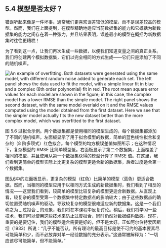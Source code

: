 ## 5.4 模型是否太好？

错误听起来像是一件坏事，通常我们更喜欢误差较低的模型，而不是误差较高的模型。然而，我们在上面提到，在模型精确地适应当前数据集的能力和它概括为新数据集的能力之间存在着一种张力，并且结果表明，误差最小的模型在概括为新数据集时往往更糟糕！

为了看到这一点，让我们再次生成一些数据，以便我们知道变量之间的真正关系。我们将创建两个模拟数据集，它们以完全相同的方式生成——它们只是添加了不同的随机噪声。

![An example of overfitting. Both datasets were generated using the same model, with different random noise added to generate each set.  The left panel shows the data used to fit the model, with a simple linear fit in blue and a complex (8th order polynomial) fit in red.  The root mean square error values for each model are shown in the figure; in this case, the complex model has a lower RMSE than the simple model.  The right panel shows the second dataset, with the same model overlaid on it and the RMSE values computed using the model obtained from the first dataset.  Here we see that the simpler model actually fits the new dataset better than the more complex model, which was overfitted to the first dataset.](img/file18.png)

图 5.6 过拟合示例。两个数据集都是使用相同的模型生成的，每个数据集都添加了不同的随机噪声。左面板显示了用于拟合模型的数据，简单的蓝色线性拟合和复杂的（8 阶多项式）红色拟合。每个模型的均方根误差值如图所示；在这种情况下，复杂模型的 RMSE 比简单模型低。右面板显示了第二个数据集，上面覆盖了相同的模型，并且使用从第一个数据集获得的模型计算了 RMSE 值。在这里，我们看到更简单的模型实际上比更复杂的模型更适合新的数据集，后者过度适合第一个数据集。

图[5.6](#fig:Overfitting)中的左面板显示，更复杂的模型（红色）比简单的模型（蓝色）更适合数据。然而，当相同的模型应用于以相同方式生成的新数据集时，我们看到了相反的情况——这里我们看到，较简单的模型比较复杂的模型更适合新数据。从直观上看，较复杂的模型受第一个数据集中特定数据点的影响较大；由于这些数据点的确切位置受随机噪声的驱动，导致较复杂的模型很难适应新的数据集。这是一个我们称之为 _ 过拟合 _ 的现象，我们将在本课程中反复讨论。稍后，我们将学习一些技术，我们可以使用这些技术来防止过度拟合，同时仍然对数据结构敏感。现在，重要的是要记住，我们的模型适合需要是好的，但不是太好。正如阿尔伯特爱因斯坦（1933）所说：“几乎不能否认，所有理论的最高目标是使不可约的基本要素尽可能简单和少，而不必放弃对单一经验数据的充分表示。”这通常被解释为：“一切应该尽可能简单，但不能简单。”